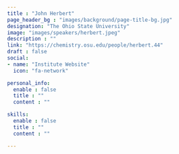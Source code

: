 ```yaml
---
title : "John Herbert"
page_header_bg : "images/background/page-title-bg.jpg"
designation: "The Ohio State University"
image: "images/speakers/herbert.jpeg"
description : ""
link: "https://chemistry.osu.edu/people/herbert.44"
draft : false
social:
- name: "Institute Website"
  icon: "fa-network"

personal_info:
  enable : false
  title : ""
  content : ""

skills:
  enable : false
  title : ""
  content : ""

---
```

